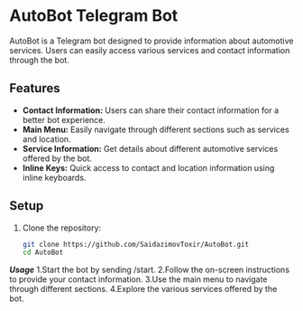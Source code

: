 # AutoBot Telegram Bot

AutoBot is a Telegram bot designed to provide information about automotive services. Users can easily access various services and contact information through the bot.

## Features

- **Contact Information:** Users can share their contact information for a better bot experience.
- **Main Menu:** Easily navigate through different sections such as services and location.
- **Service Information:** Get details about different automotive services offered by the bot.
- **Inline Keys:** Quick access to contact and location information using inline keyboards.

## Setup

1. Clone the repository:

   ```bash
   git clone https://github.com/SaidazimovToxir/AutoBot.git
   cd AutoBot


***Usage***
1.Start the bot by sending /start.
2.Follow the on-screen instructions to provide your contact information.
3.Use the main menu to navigate through different sections.
4.Explore the various services offered by the bot.